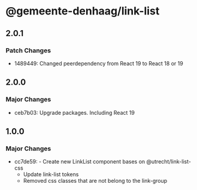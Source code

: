 # @gemeente-denhaag/link-list

## 2.0.1

### Patch Changes

- 1489449: Changed peerdependency from React 19 to React 18 or 19

## 2.0.0

### Major Changes

- ceb7b03: Upgrade packages. Including React 19

## 1.0.0

### Major Changes

- cc7de59: - Create new LinkList component bases on @utrecht/link-list-css
  - Update link-list tokens
  - Removed css classes that are not belong to the link-group
